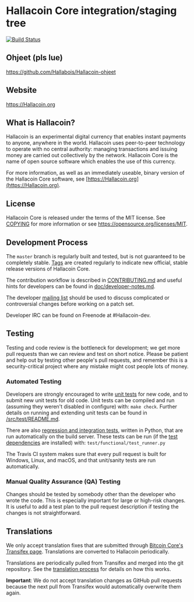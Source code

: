 Hallacoin Core integration/staging tree
=====================================

[![Build Status](https://travis-ci.org/Hallabois/Hallacoin.svg?branch=master)](https://travis-ci.org/Hallabois/Hallacoin)

Ohjeet (pls lue)
------
https://github.com/Hallabois/Hallacoin-ohjeet

Website
-------

https://Hallacoin.org

What is Hallacoin?
----------------

Hallacoin is an experimental digital currency that enables instant payments to
anyone, anywhere in the world. Hallacoin uses peer-to-peer technology to operate
with no central authority: managing transactions and issuing money are carried
out collectively by the network. Hallacoin Core is the name of open source
software which enables the use of this currency.

For more information, as well as an immediately useable, binary version of
the Hallacoin Core software, see [https://Hallacoin.org](https://Hallacoin.org).

License
-------

Hallacoin Core is released under the terms of the MIT license. See [COPYING](COPYING) for more
information or see https://opensource.org/licenses/MIT.

Development Process
-------------------

The `master` branch is regularly built and tested, but is not guaranteed to be
completely stable. [Tags](https://github.com/Hallacoin-project/Hallacoin/tags) are created
regularly to indicate new official, stable release versions of Hallacoin Core.

The contribution workflow is described in [CONTRIBUTING.md](CONTRIBUTING.md)
and useful hints for developers can be found in [doc/developer-notes.md](doc/developer-notes.md).

The developer [mailing list](https://groups.google.com/forum/#!forum/Hallacoin-dev)
should be used to discuss complicated or controversial changes before working
on a patch set.

Developer IRC can be found on Freenode at #Hallacoin-dev.

Testing
-------

Testing and code review is the bottleneck for development; we get more pull
requests than we can review and test on short notice. Please be patient and help out by testing
other people's pull requests, and remember this is a security-critical project where any mistake might cost people
lots of money.

### Automated Testing

Developers are strongly encouraged to write [unit tests](src/test/README.md) for new code, and to
submit new unit tests for old code. Unit tests can be compiled and run
(assuming they weren't disabled in configure) with: `make check`. Further details on running
and extending unit tests can be found in [/src/test/README.md](/src/test/README.md).

There are also [regression and integration tests](/test), written
in Python, that are run automatically on the build server.
These tests can be run (if the [test dependencies](/test) are installed) with: `test/functional/test_runner.py`

The Travis CI system makes sure that every pull request is built for Windows, Linux, and macOS, and that unit/sanity tests are run automatically.

### Manual Quality Assurance (QA) Testing

Changes should be tested by somebody other than the developer who wrote the
code. This is especially important for large or high-risk changes. It is useful
to add a test plan to the pull request description if testing the changes is
not straightforward.

Translations
------------

We only accept translation fixes that are submitted through [Bitcoin Core's Transifex page](https://www.transifex.com/projects/p/bitcoin/).
Translations are converted to Hallacoin periodically.

Translations are periodically pulled from Transifex and merged into the git repository. See the
[translation process](doc/translation_process.md) for details on how this works.

**Important**: We do not accept translation changes as GitHub pull requests because the next
pull from Transifex would automatically overwrite them again.
